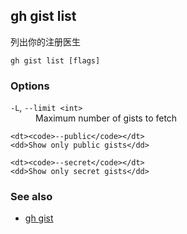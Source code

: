 

## gh gist list

列出你的注册医生

```
gh gist list [flags]
```

### Options

<dl class="flags">
	<dt><code>-L</code>, <code>--limit &lt;int&gt;</code></dt>
	<dd>Maximum number of gists to fetch</dd>

```
<dt><code>--public</code></dt>
<dd>Show only public gists</dd>

<dt><code>--secret</code></dt>
<dd>Show only secret gists</dd>
```

</dl>

### See also

-   [gh gist](./gh_gist)
